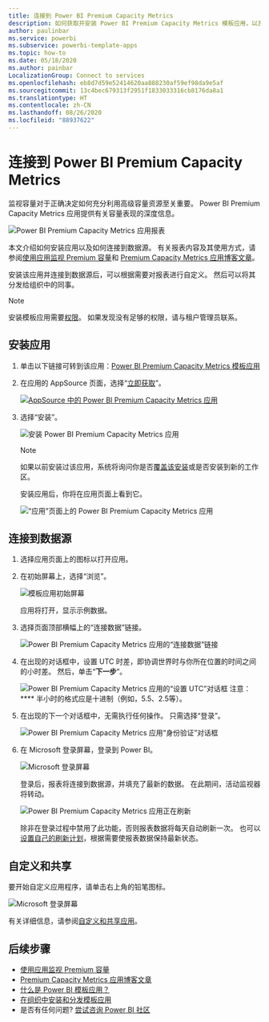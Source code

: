 ```yaml
---
title: 连接到 Power BI Premium Capacity Metrics
description: 如何获取并安装 Power BI Premium Capacity Metrics 模板应用，以及如何连接到数据
author: paulinbar
ms.service: powerbi
ms.subservice: powerbi-template-apps
ms.topic: how-to
ms.date: 05/18/2020
ms.author: painbar
LocalizationGroup: Connect to services
ms.openlocfilehash: eb8d7d59e52414620aa888230af59ef98da9e5af
ms.sourcegitcommit: 13c4bec679313f2951f1833033316cb8176da8a1
ms.translationtype: HT
ms.contentlocale: zh-CN
ms.lasthandoff: 08/26/2020
ms.locfileid: "88937622"
---
```

# <a name="connect-to-power-bi-premium-capacity-metrics"></a>连接到 Power BI Premium Capacity Metrics
监视容量对于正确决定如何充分利用高级容量资源至关重要。 Power BI Premium Capacity Metrics 应用提供有关容量表现的深度信息。

![Power BI Premium Capacity Metrics 应用报表](media/service-connect-to-pbi-premium-capacity-metrics/service-pbi-premium-capacity-metrics-app-report.png)

本文介绍如何安装应用以及如何连接到数据源。 有关报表内容及其使用方式，请参阅[使用应用监视 Premium 容量](../service-admin-premium-monitor-capacity.md)和 [Premium Capacity Metrics 应用博客文章](https://powerbi.microsoft.com/blog/premium-capacity-metrics-app-new-health-center-with-kpis-to-explore-relevant-metrics-and-steps-to-mitigate-issues/)。

安装该应用并连接到数据源后，可以根据需要对报表进行自定义。 然后可以将其分发给组织中的同事。

> [!NOTE]
> 安装模板应用需要[权限](./service-template-apps-install-distribute.md#prerequisites)。 如果发现没有足够的权限，请与租户管理员联系。

## <a name="install-the-app"></a>安装应用

1. 单击以下链接可转到该应用：[Power BI Premium Capacity Metrics 模板应用](https://app.powerbi.com/groups/me/getapps/services/pbi_pcmm.capacity-metrics-dxt)

1. 在应用的 AppSource 页面，选择“[立即获取](https://app.powerbi.com/groups/me/getapps/services/pbi_pcmm.capacity-metrics-dxt)”。

    [![AppSource 中的 Power BI Premium Capacity Metrics 应用](media/service-connect-to-pbi-premium-capacity-metrics/service-pbi-premium-capacity-metrics-app-appsource-get-it-now.png)](https://app.powerbi.com/groups/me/getapps/services/pbi_pcmm.capacity-metrics-dxt)

1. 选择“安装”。 

    ![安装 Power BI Premium Capacity Metrics 应用](media/service-connect-to-pbi-premium-capacity-metrics/service-pbi-premium-capacity-metric-select-install.png)

    > [!NOTE]
    > 如果以前安装过该应用，系统将询问你是否[覆盖该安装](./service-template-apps-install-distribute.md#update-a-template-app)或是否安装到新的工作区。

    安装应用后，你将在应用页面上看到它。

   ![“应用”页面上的 Power BI Premium Capacity Metrics 应用](media/service-connect-to-pbi-premium-capacity-metrics/service-pbi-premium-capacity-metrics-app-apps-page-icon.png)

## <a name="connect-to-data-sources"></a>连接到数据源

1. 选择应用页面上的图标以打开应用。

1. 在初始屏幕上，选择“浏览”。

   ![模板应用初始屏幕](media/service-connect-to-pbi-premium-capacity-metrics/service-pbi-premium-capacity-metrics-app-splash-screen.png)

   应用将打开，显示示例数据。

1. 选择页面顶部横幅上的“连接数据”链接。

   ![Power BI Premium Capacity Metrics 应用的“连接数据”链接](media/service-connect-to-pbi-premium-capacity-metrics/service-pbi-premium-capacity-metrics-app-connect-data.png)

1. 在出现的对话框中，设置 UTC 时差，即协调世界时与你所在位置的时间之间的小时差。 然后，单击“**下一步**”。
  
   ![Power BI Premium Capacity Metrics 应用的“设置 UTC”对话框](media/service-connect-to-pbi-premium-capacity-metrics/service-pbi-premium-capacity-metrics-app-setutc-dialog.png)
   注意：**** 半小时的格式应是十进制（例如，5.5、2.5等）。

1. 在出现的下一个对话框中，无需执行任何操作。 只需选择“登录”。

   ![Power BI Premium Capacity Metrics 应用“身份验证”对话框](media/service-connect-to-pbi-premium-capacity-metrics/service-pbi-premium-capacity-metrics-app-authentication-dialog.png)

1. 在 Microsoft 登录屏幕，登录到 Power BI。

   ![Microsoft 登录屏幕](media/service-connect-to-pbi-premium-capacity-metrics/service-pbi-premium-capacity-metrics-app-microsoft-login.png)

   登录后，报表将连接到数据源，并填充了最新的数据。 在此期间，活动监视器将转动。

   ![Power BI Premium Capacity Metrics 应用正在刷新](media/service-connect-to-pbi-premium-capacity-metrics/service-pbi-premium-capacity-metrics-app-refresh-monitor.png)

   除非在登录过程中禁用了此功能，否则报表数据将每天自动刷新一次。 也可以[设置自己的刷新计划](./refresh-scheduled-refresh.md)，根据需要使报表数据保持最新状态。

## <a name="customize-and-share"></a>自定义和共享

要开始自定义应用程序，请单击右上角的铅笔图标。

 ![Microsoft 登录屏幕](media/service-connect-to-pbi-premium-capacity-metrics/service-pbi-premium-capacity-metrics-app-customize.png)

有关详细信息，请参阅[自定义和共享应用](./service-template-apps-install-distribute.md#customize-and-share-the-app)。

## <a name="next-steps"></a>后续步骤
* [使用应用监视 Premium 容量](../admin/service-admin-premium-monitor-capacity.md)
* [Premium Capacity Metrics 应用博客文章](https://powerbi.microsoft.com/blog/premium-capacity-metrics-app-new-health-center-with-kpis-to-explore-relevant-metrics-and-steps-to-mitigate-issues/)
* [什么是 Power BI 模板应用？](./service-template-apps-overview.md)
* [在组织中安装和分发模板应用](./service-template-apps-install-distribute.md)
* 是否有任何问题? [尝试咨询 Power BI 社区](https://community.powerbi.com/)
